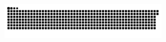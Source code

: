 <picture>
  <source media="(prefers-color-scheme: dark)" srcset="https://raw.githubusercontent.com/MarineHakobyan/MarineHakobyan/9e5ae919889ad0646627afc343ad211f0a502bd6/github-contribution-grid-snake-dark.svg" />
  <source media="(prefers-color-scheme: light)" srcset="https://raw.githubusercontent.com/MarineHakobyan/MarineHakobyan/9e5ae919889ad0646627afc343ad211f0a502bd6/github-contribution-grid-snake.svg" />
  <img alt="github-snake" src="https://raw.githubusercontent.com/MarineHakobyan/MarineHakobyan/9e5ae919889ad0646627afc343ad211f0a502bd6/github-contribution-grid-snake-dark.svg" />
</picture>
